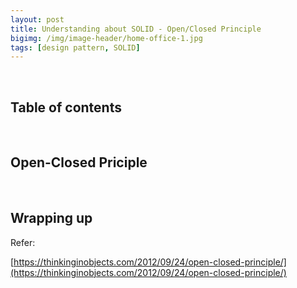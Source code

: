 ```yaml
---
layout: post
title: Understanding about SOLID - Open/Closed Principle
bigimg: /img/image-header/home-office-1.jpg
tags: [design pattern, SOLID]
---
```




<br>

## Table of contents





<br>

## Open-Closed Priciple



<br>

## Wrapping up

Refer:

[https://thinkinginobjects.com/2012/09/24/open-closed-principle/](https://thinkinginobjects.com/2012/09/24/open-closed-principle/)